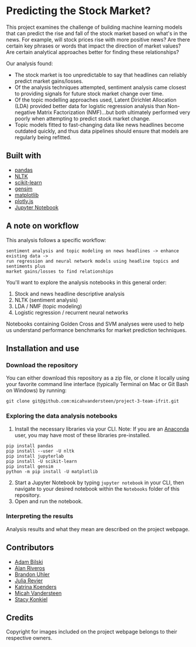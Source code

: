 # Predicting the Stock Market?
This project examines the challenge of building machine learning models that can predict the rise and fall of the stock market based on what's in the news. For example, will stock prices rise with more positive 
news? Are there certain key phrases or words that impact the direction of market values? Are certain analytical approaches better for finding these relationships? 

Our analysis found:
* The stock market is too unpredictable to say that headlines can reliably predict market gains/losses. 
* Of the analysis techniques attempted, sentiment analysis came closest to providing signals for future stock market change over time.
* Of the topic modelling approaches used, Latent Dirichlet Allocation (LDA) provided better data for logistic regression analysis than Non-negative Matrix Factorization (NMF)...but both ultimately performed very poorly when attempting to predict stock market change.
* Topic models fitted to fast-changing data like news headlines become outdated quickly, and thus data pipelines should ensure that models are regularly being refitted.

## Built with
- [pandas](https://pandas.pydata.org/)
- [NLTK](https://www.nltk.org/)
- [scikit-learn](https://scikit-learn.org/stable/)
- [gensim](https://radimrehurek.com/gensim/)
- [matplotlib](https://matplotlib.org/)
- [plotly.js](https://plotly.com/javascript/)
- [Jupyter Notebook](https://jupyter.org/)

## A note on workflow
This analysis follows a specific workflow:
```
sentiment analysis and topic modeling on news headlines -> enhance existing data -> 
run regression and neural network models using headline topics and sentiments plus 
market gains/losses to find relationships
```
You'll want to explore the analysis notebooks in this general order:
1. Stock and news headline descriptive analysis
2. NLTK (sentiment analysis)
3. LDA / NMF (topic modeling) 
4. Logistic regression / recurrent neural networks

Notebooks containing Golden Cross and SVM analyses were used to help us understand performance benchmarks for market prediction techniques.

## Installation and use
### Download the repository
You can either download this repository as a zip file, or clone it locally using your favorite command line interface (typically Terminal on Mac or Git Bash on Windows) by running: 
```
git clone git@github.com:micahvandersteen/project-3-team-ifrit.git
```

### Exploring the data analysis notebooks
1. Install the necessary libraries via your CLI. Note: If you are an [Anaconda](https://www.anaconda.com/) user, you may have most of these libraries pre-installed. 
```
pip install pandas
pip install --user -U nltk
pip install jupyterlab
pip install -U scikit-learn
pip install gensim
python -m pip install -U matplotlib
```
2. Start a Jupyter Notebook by typing `jupyter notebook` in your CLI, then navigate to your desired notebook within the `Notebooks` folder of this repository. 
3. Open and run the notebook. 

### Interpreting the results
Analysis results and what they mean are described on the project webpage. 

## Contributors
- [Adam Bilski](https://github.com/abilski2013)
- [Alan Riveros](https://github.com/river127)
- [Brandon Uhler](https://github.com/buher8819)
- [Julia Revier](https://github.com/jrevier)
- [Katrina Koenders](https://github.com/katkoenders)
- [Micah Vandersteen](https://github.com/micahvandersteen)
- [Stacy Konkiel](https://github.com/skonkiel)

## Credits
Copyright for images included on the project webpage belongs to their respective owners.